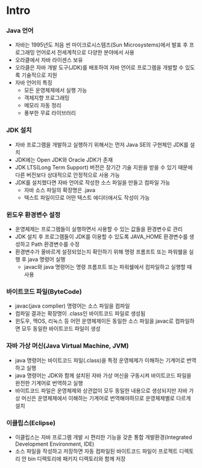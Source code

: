# Intro

### Java 언어
- 자바는 1995년도 처음 썬 마이크로시스템즈(Sun Microsystems)에서 발표 후 프로그래밍 언어로서 전세계적으로 다양한 분야에서 사용
- 오라클에서 자바 라이센스 보유
- 오라클은 자바 개발 도구(JDK)를 배포하여 자바 언어로 프로그램을 개발할 수 있도록 기술적으로 지원
- 자바 언어의 특징
	- 모든 운영체제에서 실행 가능
	- 객체지향 프로그래밍
	- 메모리 자동 정리
	- 풍부한 무료 라이브러리


### JDK 설치
- 자바 프로그램을 개발하고 실행하기 위해서는 먼저 Java SE의 구현체인 JDK를 설치
- JDK에는 Open JDK와 Oracle JDK가 존재
- JDK LTS(Long Term Support) 버전은 장기간 기술 지원을 받을 수 있기 때문에 다른 버전보다 상대적으로 안정적으로 사용 가능
- JDK를 설치했다면 자바 언어로 작성한 소스 파일을 만들고 컴파일 가능
	- 자바 소스 파일의 확장명은 .java
	- 텍스트 파일이므로 어떤 텍스트 에디터에서도 작성이 가능


### 윈도우 환경변수 설정
- 운영체제는 프로그램들이 실행하면서 사용할 수 있는 값들을 환경변수로 관리
- JDK 설치 후 프로그램들이 JDK를 이용할 수 있도록 JAVA_HOME 환경변수를 생성하고 Path 환경변수를 수정
- 환경변수가 올바르게 설정되었는지 확인하기 위해 명령 프롬프트 또는 파워쉘을 실행 후 java 명령어 실행
	- javac와 java 명령어는 명령 프롬프트 또는 파워쉘에서 컴파일하고 실행할 때 사용


### 바이트코드 파일(ByteCode)
- javac(java complier) 명령어는 소스 파일을 컴파일
- 컴파일 결과는 확장명이 .class인 바이트코드 파일로 생성됨
- 윈도우, 맥OS, 리눅스 등 어떤 운영체제이든 동일한 소스 파일을 javac로 컴파일하면 모두 동일한 바이트코드 파일이 생성


### 자바 가상 머신(Java Virtual Machine, JVM)
- java 명령어는 바이트코드 파일(.class)을 특정 운영체제가 이해하는 기계어로 번역하고 실행
- java 명령어는 JDK와 함께 설치된 자바 가상 머신을 구동시켜 바이트코드 파일을 완전한 기계어로 번역하고 실행
- 바이트코드 파일은 운영체제와 상관없이 모두 동일한 내용으로 생성되지만 자바 가상 머신은 운영체제에서 이해하는 기계어로 번역해야하므로 운영체제별로 다르게 설치


### 이클립스(Eclipse)
- 이클립스는 자바 프로그램 개발 시 편리한 기능을 갖춘 통합 개발환경(Integrated Development Environment, IDE)
- 소스 파일을 작성하고 저장하면 자동 컴파일된 바이트코드 파일이 프로젝트 디렉토리 안 bin 디렉토리에 패키지 디렉토리와 함께 저장